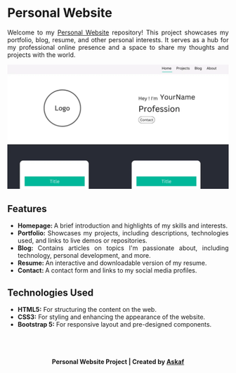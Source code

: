 <h1>Personal Website</h1>
<p align="justify">Welcome to my <a href="https://askaf11.github.io/Personal-Website/">Personal Website</a> repository! This project showcases my portfolio, blog, resume, and other personal interests. It serves as a hub for my professional online presence and a space to share my thoughts and projects with the world.</p>

<a href="https://askaf11.github.io/Personal-Website/">![Portfolio Website Preview](assets/img/project-3.webp)</a>

<h2>Features</h2>
<ul>
  <li align="justify"><b>Homepage: </b>A brief introduction and highlights of my skills and interests.</li>
  <li align="justify"><b>Portfolio: </b>Showcases my projects, including descriptions, technologies used, and links to live demos or repositories.</li>
  <li align="justify"><b>Blog: </b>Contains articles on topics I'm passionate about, including technology, personal development, and more.</li>
  <li align="justify"><b>Resume: </b>An interactive and downloadable version of my resume.</li>
  <li align="justify"><b>Contact: </b>A contact form and links to my social media profiles.</li>
</ul>

<h2>Technologies Used</h2>
<ul>
  <li align="justify"><b>HTML5:</b> For structuring the content on the web.</li>
  <li align="justify"><b>CSS3:</b> For styling and enhancing the appearance of the website.</li>
  <li align="justify"><b>Bootstrap 5:</b> For responsive layout and pre-designed components.</li>
</ul>
<br></br>
<h4 align="center">Personal Website Project | Created by <a href="https://askaf.in/" target="_blank">Askaf</a></h4>




